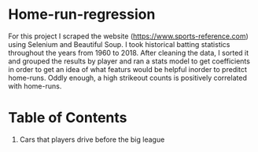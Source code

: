 # Home-run-regression

For this project I scraped the website (https://www.sports-reference.com) using Selenium and Beautiful Soup. I took historical batting statistics throughout the years from 1960 to 2018. After cleaning the data, I sorted it and grouped the results by player and ran a stats model to get coefficients in order to get an idea of what featurs would be helpful inorder to preditct home-runs. Oddly enough, a high strikeout counts is positively correlated with home-runs.



# Table of Contents
1. Cars that players drive before the big league